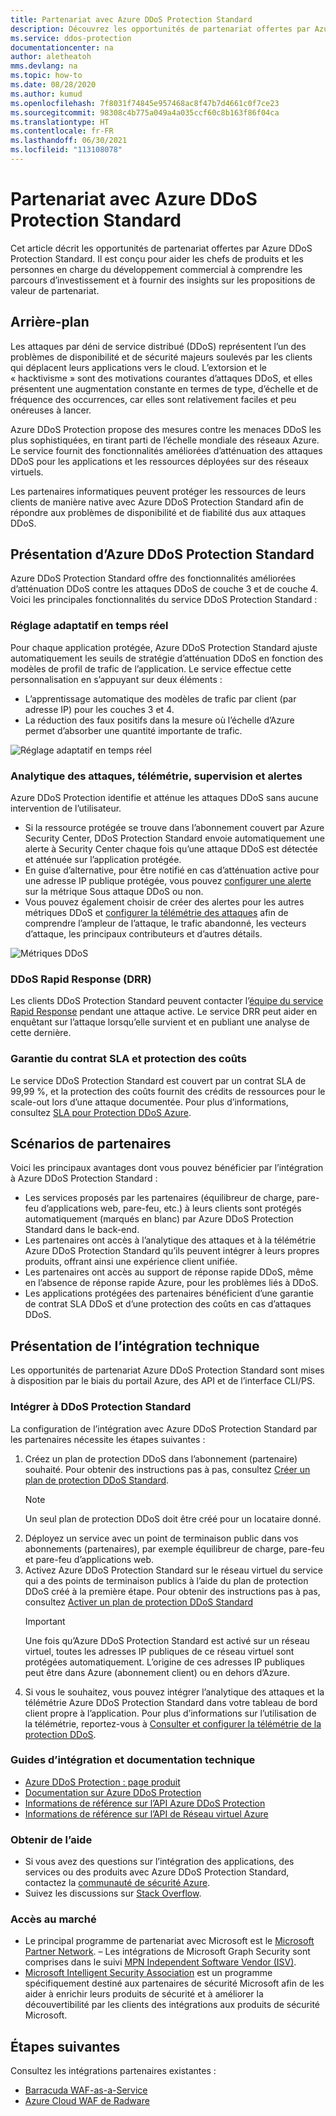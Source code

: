 ```yaml
---
title: Partenariat avec Azure DDoS Protection Standard
description: Découvrez les opportunités de partenariat offertes par Azure DDoS Protection Standard.
ms.service: ddos-protection
documentationcenter: na
author: aletheatoh
mms.devlang: na
ms.topic: how-to
ms.date: 08/28/2020
ms.author: kumud
ms.openlocfilehash: 7f8031f74845e957468ac8f47b7d4661c0f7ce23
ms.sourcegitcommit: 98308c4b775a049a4a035ccf60c8b163f86f04ca
ms.translationtype: HT
ms.contentlocale: fr-FR
ms.lasthandoff: 06/30/2021
ms.locfileid: "113108078"
---
```

# <a name="partnering-with-azure-ddos-protection-standard"></a>Partenariat avec Azure DDoS Protection Standard
Cet article décrit les opportunités de partenariat offertes par Azure DDoS Protection Standard. Il est conçu pour aider les chefs de produits et les personnes en charge du développement commercial à comprendre les parcours d’investissement et à fournir des insights sur les propositions de valeur de partenariat.

## <a name="background"></a>Arrière-plan
Les attaques par déni de service distribué (DDoS) représentent l’un des problèmes de disponibilité et de sécurité majeurs soulevés par les clients qui déplacent leurs applications vers le cloud. L’extorsion et le « hacktivisme » sont des motivations courantes d’attaques DDoS, et elles présentent une augmentation constante en termes de type, d’échelle et de fréquence des occurrences, car elles sont relativement faciles et peu onéreuses à lancer.

Azure DDoS Protection propose des mesures contre les menaces DDoS les plus sophistiquées, en tirant parti de l’échelle mondiale des réseaux Azure. Le service fournit des fonctionnalités améliorées d’atténuation des attaques DDoS pour les applications et les ressources déployées sur des réseaux virtuels.

Les partenaires informatiques peuvent protéger les ressources de leurs clients de manière native avec Azure DDoS Protection Standard afin de répondre aux problèmes de disponibilité et de fiabilité dus aux attaques DDoS.

## <a name="introduction-to-azure-ddos-protection-standard"></a>Présentation d’Azure DDoS Protection Standard
Azure DDoS Protection Standard offre des fonctionnalités améliorées d’atténuation DDoS contre les attaques DDoS de couche 3 et de couche 4. Voici les principales fonctionnalités du service DDoS Protection Standard :

### <a name="adaptive-real-time-tuning"></a>Réglage adaptatif en temps réel
Pour chaque application protégée, Azure DDoS Protection Standard ajuste automatiquement les seuils de stratégie d’atténuation DDoS en fonction des modèles de profil de trafic de l’application. Le service effectue cette personnalisation en s’appuyant sur deux éléments :

- L’apprentissage automatique des modèles de trafic par client (par adresse IP) pour les couches 3 et 4.
- La réduction des faux positifs dans la mesure où l’échelle d’Azure permet d’absorber une quantité importante de trafic.

![Réglage adaptatif en temps réel](./media/ddos-protection-partner-onboarding/real-time-tuning.png)

### <a name="attack-analytics-telemetry-monitoring-and-alerting"></a>Analytique des attaques, télémétrie, supervision et alertes
Azure DDoS Protection identifie et atténue les attaques DDoS sans aucune intervention de l’utilisateur.

- Si la ressource protégée se trouve dans l’abonnement couvert par Azure Security Center, DDoS Protection Standard envoie automatiquement une alerte à Security Center chaque fois qu’une attaque DDoS est détectée et atténuée sur l’application protégée.
- En guise d’alternative, pour être notifié en cas d’atténuation active pour une adresse IP publique protégée, vous pouvez [configurer une alerte](alerts.md) sur la métrique Sous attaque DDoS ou non.
- Vous pouvez également choisir de créer des alertes pour les autres métriques DDoS et [configurer la télémétrie des attaques](telemetry.md) afin de comprendre l’ampleur de l’attaque, le trafic abandonné, les vecteurs d’attaque, les principaux contributeurs et d’autres détails.

![Métriques DDoS](./media/ddos-protection-partner-onboarding/ddos-metrics.png)

### <a name="ddos-rapid-response-drr"></a>DDoS Rapid Response (DRR)
Les clients DDoS Protection Standard peuvent contacter l’[équipe du service Rapid Response](ddos-rapid-response.md) pendant une attaque active. Le service DRR peut aider en enquêtant sur l’attaque lorsqu’elle survient et en publiant une analyse de cette dernière.

### <a name="sla-guarantee-and-cost-protection"></a>Garantie du contrat SLA et protection des coûts
Le service DDoS Protection Standard est couvert par un contrat SLA de 99,99 %, et la protection des coûts fournit des crédits de ressources pour le scale-out lors d’une attaque documentée. Pour plus d’informations, consultez [SLA pour Protection DDoS Azure](https://azure.microsoft.com/support/legal/sla/ddos-protection/v1_0/).

## <a name="featured-partner-scenarios"></a>Scénarios de partenaires
Voici les principaux avantages dont vous pouvez bénéficier par l’intégration à Azure DDoS Protection Standard :

- Les services proposés par les partenaires (équilibreur de charge, pare-feu d’applications web, pare-feu, etc.) à leurs clients sont protégés automatiquement (marqués en blanc) par Azure DDoS Protection Standard dans le back-end.
- Les partenaires ont accès à l’analytique des attaques et à la télémétrie Azure DDoS Protection Standard qu’ils peuvent intégrer à leurs propres produits, offrant ainsi une expérience client unifiée.  
- Les partenaires ont accès au support de réponse rapide DDoS, même en l’absence de réponse rapide Azure, pour les problèmes liés à DDoS.
- Les applications protégées des partenaires bénéficient d’une garantie de contrat SLA DDoS et d’une protection des coûts en cas d’attaques DDoS.

## <a name="technical-integration-overview"></a>Présentation de l’intégration technique
Les opportunités de partenariat Azure DDoS Protection Standard sont mises à disposition par le biais du portail Azure, des API et de l’interface CLI/PS.

### <a name="integrate-with-ddos-protection-standard"></a>Intégrer à DDoS Protection Standard
La configuration de l’intégration avec Azure DDoS Protection Standard par les partenaires nécessite les étapes suivantes :
1. Créez un plan de protection DDoS dans l’abonnement (partenaire) souhaité. Pour obtenir des instructions pas à pas, consultez [Créer un plan de protection DDoS Standard](manage-ddos-protection.md#create-a-ddos-protection-plan).
   > [!NOTE]
   > Un seul plan de protection DDoS doit être créé pour un locataire donné. 
2. Déployez un service avec un point de terminaison public dans vos abonnements (partenaires), par exemple équilibreur de charge, pare-feu et pare-feu d’applications web. 
3. Activez Azure DDoS Protection Standard sur le réseau virtuel du service qui a des points de terminaison publics à l’aide du plan de protection DDoS créé à la première étape. Pour obtenir des instructions pas à pas, consultez [Activer un plan de protection DDoS Standard](manage-ddos-protection.md#enable-ddos-protection-for-an-existing-virtual-network)
   > [!IMPORTANT] 
   > Une fois qu’Azure DDoS Protection Standard est activé sur un réseau virtuel, toutes les adresses IP publiques de ce réseau virtuel sont protégées automatiquement. L’origine de ces adresses IP publiques peut être dans Azure (abonnement client) ou en dehors d’Azure. 
4. Si vous le souhaitez, vous pouvez intégrer l’analytique des attaques et la télémétrie Azure DDoS Protection Standard dans votre tableau de bord client propre à l’application. Pour plus d’informations sur l’utilisation de la télémétrie, reportez-vous à [Consulter et configurer la télémétrie de la protection DDoS](telemetry.md). 

### <a name="onboarding-guides-and-technical-documentation"></a>Guides d’intégration et documentation technique

- [Azure DDoS Protection : page produit](https://azure.microsoft.com/services/ddos-protection/)
- [Documentation sur Azure DDoS Protection](ddos-protection-overview.md)
- [Informations de référence sur l’API Azure DDoS Protection](/rest/api/virtualnetwork/ddosprotectionplans)
- [Informations de référence sur l’API de Réseau virtuel Azure](/rest/api/virtualnetwork/virtualnetworks)

### <a name="get-help"></a>Obtenir de l’aide

- Si vous avez des questions sur l’intégration des applications, des services ou des produits avec Azure DDoS Protection Standard, contactez la [communauté de sécurité Azure](https://techcommunity.microsoft.com/t5/security-identity/bd-p/Azure-Security).
- Suivez les discussions sur [Stack Overflow](https://stackoverflow.com/tags/azure-ddos/).

### <a name="get-to-market"></a>Accès au marché

- Le principal programme de partenariat avec Microsoft est le [Microsoft Partner Network](https://partner.microsoft.com/). – Les intégrations de Microsoft Graph Security sont comprises dans le suivi [MPN Independent Software Vendor (ISV)](https://partner.microsoft.com/saas-solution-guide).
- [Microsoft Intelligent Security Association](https://www.microsoft.com/security/business/intelligent-security-association?rtc=1) est un programme spécifiquement destiné aux partenaires de sécurité Microsoft afin de les aider à enrichir leurs produits de sécurité et à améliorer la découvertibilité par les clients des intégrations aux produits de sécurité Microsoft.

## <a name="next-steps"></a>Étapes suivantes
Consultez les intégrations partenaires existantes :

- [Barracuda WAF-as-a-Service](https://www.barracuda.com/waf-as-a-service)
- [Azure Cloud WAF de Radware](https://www.radware.com/resources/microsoft-azure/)

